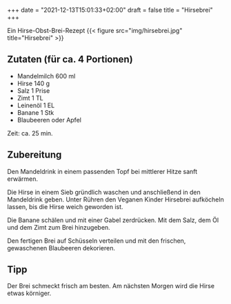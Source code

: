 +++
date = "2021-12-13T15:01:33+02:00"
draft = false
title = "Hirsebrei"
+++

Ein Hirse-Obst-Brei-Rezept
{{< figure src="img/hirsebrei.jpg" title="Hirsebrei" >}}

<!--more-->
## Zutaten (für ca. 4 Portionen)
- Mandelmilch 600 ml
- Hirse 140 g
- Salz 1 Prise
- Zimt 1 TL
- Leinenöl 1 EL
- Banane 1 Stk
- Blaubeeren oder Apfel

Zeit: ca. 25 min.


## Zubereitung
Den Mandeldrink in einem passenden Topf bei mittlerer Hitze sanft erwärmen.

Die Hirse in einem Sieb gründlich waschen und anschließend in den Mandeldrink geben. Unter Rühren den Veganen Kinder Hirsebrei aufköcheln lassen, bis die Hirse weich geworden ist.

Die Banane schälen und mit einer Gabel zerdrücken. Mit dem Salz, dem Öl und dem Zimt zum Brei hinzugeben.

Den fertigen Brei auf Schüsseln verteilen und mit den frischen, gewaschenen Blaubeeren dekorieren.

## Tipp
Der Brei schmeckt frisch am besten. Am nächsten Morgen wird die Hirse etwas körniger.
